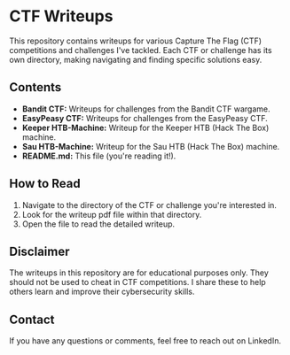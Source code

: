 # CTF Writeups

This repository contains writeups for various Capture The Flag (CTF) competitions and challenges I've tackled.  Each CTF or challenge has its own directory, making navigating and finding specific solutions easy.

## Contents

*   **Bandit CTF:** Writeups for challenges from the Bandit CTF wargame.
*   **EasyPeasy CTF:** Writeups for challenges from the EasyPeasy CTF.
*   **Keeper HTB-Machine:** Writeup for the Keeper HTB (Hack The Box) machine.
*   **Sau HTB-Machine:** Writeup for the Sau HTB (Hack The Box) machine.
*   **README.md:** This file (you're reading it!).

## How to Read

1.  Navigate to the directory of the CTF or challenge you're interested in.
2.  Look for the writeup pdf file within that directory.
3.  Open the file to read the detailed writeup.

## Disclaimer

The writeups in this repository are for educational purposes only. They should not be used to cheat in CTF competitions.  I share these to help others learn and improve their cybersecurity skills.

## Contact

If you have any questions or comments, feel free to reach out on LinkedIn.
